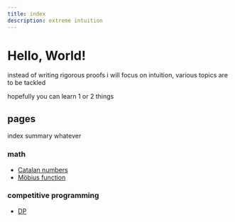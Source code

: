 ```yaml
---
title: index
description: extreme intuition
---
```


# Hello, World!

instead of writing rigorous proofs
i will focus on intuition,
various topics are to be tackled

hopefully you can learn 1 or 2 things

## pages
index summary whatever

### math
- [Catalan numbers](/math/catalan.md)
- [Möbius function](/math/mobius.md)

### competitive programming
- [DP](/cp/dp.md)
